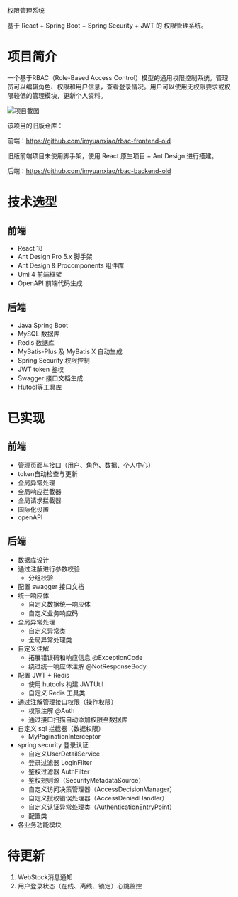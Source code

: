 权限管理系统

基于 React + Spring Boot + Spring Security + JWT 的 权限管理系统。

# 项目简介

一个基于RBAC（Role-Based Access Control）模型的通用权限控制系统。管理员可以编辑角色、权限和用户信息，查看登录情况。用户可以使用无权限要求或权限较低的管理模块，更新个人资料。

![项目截图](https://img1.imgtp.com/2023/06/12/2fS6fxzd.png)


该项目的旧版仓库：

前端：https://github.com/imyuanxiao/rbac-frontend-old

旧版前端项目未使用脚手架，使用 React 原生项目 + Ant Design 进行搭建。

后端：https://github.com/imyuanxiao/rbac-backend-old

# 技术选型

## 前端

- React 18
- Ant Design Pro 5.x 脚手架
- Ant Design & Procomponents 组件库
- Umi 4 前端框架
- OpenAPI 前端代码生成

## 后端

- Java Spring Boot
- MySQL 数据库
- Redis 数据库
- MyBatis-Plus 及 MyBatis X 自动生成
- Spring Security 权限控制
- JWT token 鉴权
- Swagger 接口文档生成
- Hutool等工具库

# 已实现

## 前端

- 管理页面与接口（用户、角色、数据、个人中心）
- token自动检查与更新
- 全局异常处理
- 全局响应拦截器
- 全局请求拦截器
- 国际化设置
- openAPI

## 后端

- 数据库设计
- 通过注解进行参数校验
  - 分组校验
- 配置 swagger 接口文档
- 统一响应体
  - 自定义数据统一响应体
  - 自定义业务响应码
- 全局异常处理
  - 自定义异常类
  - 全局异常处理类
- 自定义注解
  - 拓展错误码和响应信息 @ExceptionCode
  - 绕过统一响应体注解 @NotResponseBody
- 配置 JWT + Redis
  - 使用 hutools 构建 JWTUtil
  - 自定义 Redis 工具类
- 通过注解管理接口权限（操作权限）
  - 权限注解 @Auth
  - 通过接口扫描自动添加权限至数据库
- 自定义 sql 拦截器（数据权限）
  - MyPaginationInterceptor
- spring security 登录认证
  - 自定义UserDetailService
  - 登录过滤器 LoginFilter
  - 鉴权过滤器 AuthFilter
  - 鉴权规则源（SecurityMetadataSource）
  - 自定义访问决策管理器（AccessDecisionManager）
  - 自定义授权错误处理器（AccessDeniedHandler）
  - 自定义认证异常处理类（AuthenticationEntryPoint）
  - 配置类
- 各业务功能模块

# 待更新

1. WebStock消息通知
2. 用户登录状态（在线、离线、锁定）心跳监控












